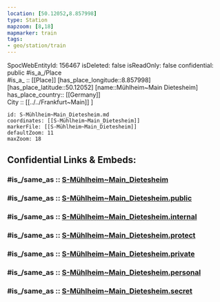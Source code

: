 ```yaml
---
location: [50.12052,8.857998] 
type: Station 
mapzoom: [8,18] 
mapmarker: train 
tags:
- geo/station/train
---
```

SpocWebEntityId: 156467
isDeleted: false
isReadOnly: false
confidential: public
#is_a_/Place  
#is_a_ :: [[Place]] 
[has_place_longitude::8.857998] 
[has_place_latitude::50.12052] 
[name::Mühlheim~Main Dietesheim] 
has_place_country:: [[Germany]]  
City :: [[../../Frankfurt~Main]] ] 


```leaflet
id: S-Mühlheim~Main_Dietesheim.md
coordinates: [[S-Mühlheim~Main_Dietesheim]] 
markerFile: [[S-Mühlheim~Main_Dietesheim]] 
defaultZoom: 11 
maxZoom: 18
```


## Confidential Links & Embeds: 

### #is_/same_as :: [S-Mühlheim~Main_Dietesheim](/_Standards/Earth/Continent/Europe/Europe~Central/Germany/Germany~West/Hessen/counties~Hessen/Frankfurt~Main/Stations-FFM~S/S-Mühlheim~Main_Dietesheim.md) 

### #is_/same_as :: [S-Mühlheim~Main_Dietesheim.public](/_public/Earth/Continent/Europe/Europe~Central/Germany/Germany~West/Hessen/counties~Hessen/Frankfurt~Main/Stations-FFM~S/S-Mühlheim~Main_Dietesheim.public.md) 

### #is_/same_as :: [S-Mühlheim~Main_Dietesheim.internal](/_internal/Earth/Continent/Europe/Europe~Central/Germany/Germany~West/Hessen/counties~Hessen/Frankfurt~Main/Stations-FFM~S/S-Mühlheim~Main_Dietesheim.internal.md) 

### #is_/same_as :: [S-Mühlheim~Main_Dietesheim.protect](/_protect/Earth/Continent/Europe/Europe~Central/Germany/Germany~West/Hessen/counties~Hessen/Frankfurt~Main/Stations-FFM~S/S-Mühlheim~Main_Dietesheim.protect.md) 

### #is_/same_as :: [S-Mühlheim~Main_Dietesheim.private](/_private/Earth/Continent/Europe/Europe~Central/Germany/Germany~West/Hessen/counties~Hessen/Frankfurt~Main/Stations-FFM~S/S-Mühlheim~Main_Dietesheim.private.md) 

### #is_/same_as :: [S-Mühlheim~Main_Dietesheim.personal](/_personal/Earth/Continent/Europe/Europe~Central/Germany/Germany~West/Hessen/counties~Hessen/Frankfurt~Main/Stations-FFM~S/S-Mühlheim~Main_Dietesheim.personal.md) 

### #is_/same_as :: [S-Mühlheim~Main_Dietesheim.secret](/_secret/Earth/Continent/Europe/Europe~Central/Germany/Germany~West/Hessen/counties~Hessen/Frankfurt~Main/Stations-FFM~S/S-Mühlheim~Main_Dietesheim.secret.md)

